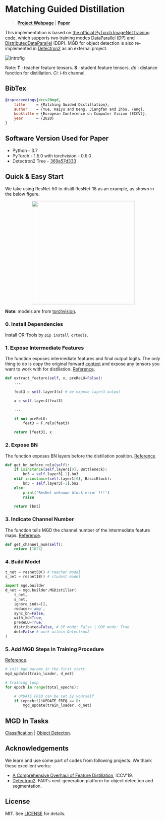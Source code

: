 Matching Guided Distillation
===

> [**Project Webpage**](http://kaiyuyue.com/mgd) | [**Paper**](https://arxiv.org/abs/2008.09958)

This implementation is based on [the official PyTorch ImageNet training code](https://github.com/pytorch/examples/tree/master/imagenet), 
which supports two training modes [DataParallel](https://pytorch.org/docs/stable/generated/torch.nn.DataParallel.html#torch.nn.DataParallel) (DP) and [DistributedDataParallel](https://pytorch.org/docs/stable/distributed.html) (DDP).
MGD for object detection is also re-implemented in [Detectron2](https://github.com/facebookresearch/detectron2) as an external project.

![introfig](.github/intro@mgd.light.svg)

Note: **T** : teacher feature tensors. **S** : student feature tensors. *dp* : distance function for distillation. *Ci*: i-th channel.

## BibTex

```BibTeX
@inproceedings{eccv20mgd,
    title     = {Matching Guided Distillation},
    author    = {Yue, Kaiyu and Deng, Jiangfan and Zhou, Feng},
    booktitle = {European Conference on Computer Vision (ECCV)},
    year      = {2020}
}
```

## Software Version Used for Paper

- Python - 3.7
- PyTorch - 1.5.0 with torchvision - 0.6.0
- Detectron2 Tree - [369a57d333](https://github.com/facebookresearch/detectron2/tree/369a57d333ff9c05c9dd42ab3c3d8156860dc710)

## Quick & Easy Start

We take using ResNet-50 to distill ResNet-18 as an example, as shown in the below figure.

<div align="center">
    <img src=".github/demo.png", width="333">
</div>

**Note**: models are from [torchvision](https://github.com/pytorch/vision/tree/master/torchvision/models).

### 0. Install Dependencies

Install OR-Tools by `pip install ortools`.

### 1. Expose Intermediate Features

The function exposes intermediate features and final output logits. The only thing to do is copy the original forward [context](https://github.com/pytorch/vision/blob/master/torchvision/models/resnet.py#L230-L246) and expose any tensors you want to work with for distillation. [Reference](./cls/models/resnet.py#L252-L273).
    
```python
def extract_feature(self, x, preReLU=False):
    ...

    feat3 = self.layer3(x) # we expose layer3 output

    x = self.layer4(feat3)

    ...

    if not preReLU:
        feat3 = F.relu(feat3)

    return [feat3], x
```

### 2. Expose BN

The function exposes BN layers before the distillation position. [Reference](./cls/models/resnet.py#L232-L247).

```python
def get_bn_before_relu(self):
    if isinstance(self.layer1[0], Bottleneck):
        bn3 = self.layer3[-1].bn3
    elif isinstance(self.layer1[0], BasicBlock):
        bn3 = self.layer3[-1].bn2
    else:
        print('ResNet unknown block error !!!')
        raise
    
    return [bn3]
```

### 3. Indicate Channel Number

The function tells MGD the channel number of the intermediate feature maps. [Reference](./cls/models/resnet.py#L249-L250).

```python
def get_channel_num(self):
    return [1024]
```

### 4. Build Model

```python
t_net = resnet50() # teacher model
s_net = resnet18() # student model

import mgd.builder
d_net = mgd.builder.MGDistiller(
    t_net,
    s_net,
    ignore_inds=[],
    reducer='amp',
    sync_bn=False,
    with_kd=True,
    preReLU=True,
    distributed=False, # DP mode: False | DDP mode: True
    det=False # work within Detectron2
)
```

### 5. Add MGD Steps In Training Procedure

[Reference](./cls/main_mgd.py#L519-L538).

```python
# init mgd params in the first start
mgd_update(train_loader, d_net)

# training loop
for epoch in range(total_epochs):

    # UPDATE_FREQ can be set by yourself
    if (epoch+1)%UPDATE_FREQ == 0:
        mgd_update(train_loader, d_net)
```

## MGD In Tasks

[Classification](./cls) | [Object Detecton](./d2).

## Acknowledgements

We learn and use some part of codes from following projects. We thank these excellent works:

* [A Comprehensive Overhaul of Feature Distillation](https://github.com/clovaai/overhaul-distillation), ICCV'19.
* [Detectron2](https://github.com/facebookresearch/detectron2). FAIR's next-generation platform for object detection and segmentation.

## License

MIT. See [LICENSE](./LICENSE) for details.
